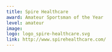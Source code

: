 ```yaml
---
title: Spire Healthcare
award: Amateur Sportsman of the Year
level: amateur
image:
logo: logo_spire-healthcare.svg
link: http://www.spirehealthcare.com/
---
```

